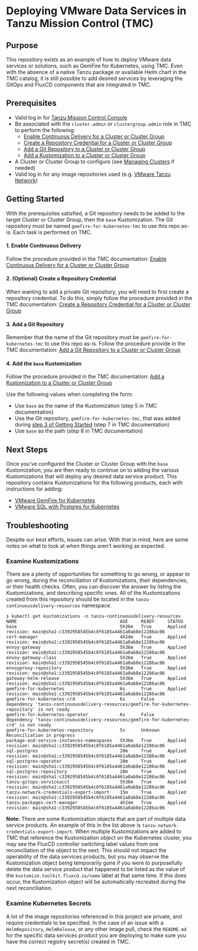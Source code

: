 # Deploying VMware Data Services in Tanzu Mission Control (TMC)

## Purpose
This repository exists as an example of how to deploy VMware data services or solutions, such as GemFire for Kubernetes, using TMC. Even with the absence of a native Tanzu package or available Helm chart in the TMC catalog, it is still possible to add desired services by leveraging the GitOps and FluxCD components that are integrated in TMC.

## Prerequisites
* Valid log in for [Tanzu Mission Control Console](https://docs.vmware.com/en/VMware-Tanzu-Mission-Control/services/tanzumc-using/GUID-855A8998-E19A-46AC-A833-12C347486EF7.html)
* Be associated with the `cluster.admin` or `clustergroup.admin` role in TMC to perform the following:
    * [Enable Continuous Delivery for a Cluster or Cluster Group](https://docs.vmware.com/en/VMware-Tanzu-Mission-Control/services/tanzumc-using/GUID-AB0A6CCE-1CA4-4BDC-B22E-BFE2E2BD8D7F.html)
    * [Create a Repository Credential for a Cluster or Cluster Group](https://docs.vmware.com/en/VMware-Tanzu-Mission-Control/services/tanzumc-using/GUID-657661A2-B26E-412A-9A46-7467A44A075A.html)
    * [Add a Git Repository to a Cluster or Cluster Group](https://docs.vmware.com/en/VMware-Tanzu-Mission-Control/services/tanzumc-using/GUID-26C2D2F3-0E5C-4E56-B875-B7FB003267E4.html)
    * [Add a Kustomization to a Cluster or Cluster Group](https://docs.vmware.com/en/VMware-Tanzu-Mission-Control/services/tanzumc-using/GUID-99916A6D-5DAF-4A26-88C7-28662F847F2F.html)
* A Cluster or Cluster Group to configure (see [Managing Clusters](https://docs.vmware.com/en/VMware-Tanzu-Mission-Control/services/tanzumc-using/GUID-D8623CB6-D821-4837-A73A-6163BC4132A4.html) if needed)
* Valid log in for any image repositories used (e.g. [VMware Tanzu Network](https://network.tanzu.vmware.com/))

## Getting Started
With the prerequisites satisfied, a Git repository needs to be added to the target Cluster or Cluster Group, then the `base` Kustomization. The Git repository must be named `gemfire-for-kubernetes-tmc` to use this repo as-is. Each task is performed on TMC.

#### 1. Enable Continuous Delivery
Follow the procedure provided in the TMC documentation: [Enable Continuous Delivery for a Cluster or Cluster Group](https://docs.vmware.com/en/VMware-Tanzu-Mission-Control/services/tanzumc-using/GUID-AB0A6CCE-1CA4-4BDC-B22E-BFE2E2BD8D7F.html)

#### 2. (Optional) Create a Repository Credential
When wanting to add a private Git repository, you will need to first create a repository credential. To do this, simply follow the procedure provided in the TMC documentation: [Create a Repository Credential for a Cluster or Cluster Group](https://docs.vmware.com/en/VMware-Tanzu-Mission-Control/services/tanzumc-using/GUID-657661A2-B26E-412A-9A46-7467A44A075A.html)

#### 3. Add a Git Repository
Remember that the name of the Git repository must be `gemfire-for-kubernetes-tmc` to use this repo as-is. Follow the procedure provide in the TMC documentation: [Add a Git Repository to a Cluster or Cluster Group](https://docs.vmware.com/en/VMware-Tanzu-Mission-Control/services/tanzumc-using/GUID-26C2D2F3-0E5C-4E56-B875-B7FB003267E4.html)

#### 4. Add the `base` Kustomization
Follow the procedure provided in the TMC documentation: [Add a Kustomization to a Cluster or Cluster Group
](https://docs.vmware.com/en/VMware-Tanzu-Mission-Control/services/tanzumc-using/GUID-99916A6D-5DAF-4A26-88C7-28662F847F2F.html)

Use the following values when completing the form:
* Use `base` as the name of the Kustomization (step 5 in TMC documentation)
* Use the Git repository, `gemfire-for-kubernetes-tmc`, that was added during [step 3 of Getting Started](#3-add-a-git-repository) (step 7 in TMC documentation)
* Use `base` as the path (step 8 in TMC documentation)


## Next Steps
Once you've configured the Cluster or Cluster Group with the `base` Kustomization, you are then ready to continue on to adding the various Kustomizations that will deploy any desired data service product. This repository contains Kustomizations for the following products, each with instructions for adding:

* [VMware GemFire for Kubernetes](gemfire-for-kubernetes/README.md)
* [VMware SQL with Postgres for Kubernetes](sql-postgres/README.md)

## Troubleshooting
Despite our best efforts, issues can arise. With that in mind, here are some notes on what to look at when things aren't working as expected.

### Examine Kustomizations
There are a plenty of opportunities for something to go wrong, or appear to go wrong, during the reconciliation of Kustomizations, their dependencies, or their health checks. Often, you can discover the answer by listing the Kustomizations, and describing specific ones. All of the Kustomizations created from this repository should be located in the `tanzu-continuousdelivery-resources` namespace.

```
❯ kubectl get kustomizations -n tanzu-continuousdelivery-resources
NAME                                       AGE     READY     STATUS
base                                       5h36m   True      Applied revision: main@sha1:c3392958545b4c0f6185a4461a0ab8e12286ac06
cert-manager                               4h24m   True      Applied revision: main@sha1:c3392958545b4c0f6185a4461a0ab8e12286ac06
envoy-gateway                              5h36m   True      Applied revision: main@sha1:c3392958545b4c0f6185a4461a0ab8e12286ac06
envoy-gateway-class                        5h36m   True      Applied revision: main@sha1:c3392958545b4c0f6185a4461a0ab8e12286ac06
envoyproxy-repository                      5h36m   True      Applied revision: main@sha1:c3392958545b4c0f6185a4461a0ab8e12286ac06
gateway-helm-release                       5h36m   True      Applied revision: main@sha1:c3392958545b4c0f6185a4461a0ab8e12286ac06
gemfire-for-kubernetes                     6s      True      Applied revision: main@sha1:c3392958545b4c0f6185a4461a0ab8e12286ac06
gemfire-for-kubernetes-crd                 6s      False     dependency 'tanzu-continuousdelivery-resources/gemfire-for-kubernetes-repository' is not ready
gemfire-for-kubernetes-operator            6s      False     dependency 'tanzu-continuousdelivery-resources/gemfire-for-kubernetes-crd' is not ready
gemfire-for-kubernetes-repository          5s      Unknown   Reconciliation in progress
package-and-service-instances-namespaces   5h36m   True      Applied revision: main@sha1:c3392958545b4c0f6185a4461a0ab8e12286ac06
sql-postgres                               20m     True      Applied revision: main@sha1:c3392958545b4c0f6185a4461a0ab8e12286ac06
sql-postgres-operator                      20m     True      Applied revision: main@sha1:c3392958545b4c0f6185a4461a0ab8e12286ac06
sql-postgres-repository                    20m     True      Applied revision: main@sha1:c3392958545b4c0f6185a4461a0ab8e12286ac06
tanzu-gitops-serviceacct                   5h36m   True      Applied revision: main@sha1:c3392958545b4c0f6185a4461a0ab8e12286ac06
tanzu-network-credentials-export-import    15m     True      Applied revision: main@sha1:c3392958545b4c0f6185a4461a0ab8e12286ac06
tanzu-packages-cert-manager                4h24m   True      Applied revision: main@sha1:c3392958545b4c0f6185a4461a0ab8e12286ac06
```
**Note:** There are some Kustomization objects that are part of multiple data service products. An example of this in the list above is `tanzu-network-credentials-export-import`. When multiple Kustomizations are added to TMC that reference the Kustomization object on the Kubernetes cluster, you may see the FluxCD controller switching label values from one reconciliation of the object to the next. This should not impact the operability of the data services products, but you may observe the Kustomization object being temporarily gone if you were to purposefully delete the data service product that happened to be listed as the value of the `kustomize.toolkit.fluxcd.io/name` label at that same time. If this does occur, the Kustomization object will be automatically recreated during the next reconciliation.

### Examine Kubernetes Secrets
A lot of the image repositories referenced in this project are private, and require credentials to be specified. In the case of an issue with a `HelmRepository`, `HelmRelease`, or any other image pull, check the `README.md` for the specific data services product you are deploying to make sure you have the correct registry secret(s) created in TMC.